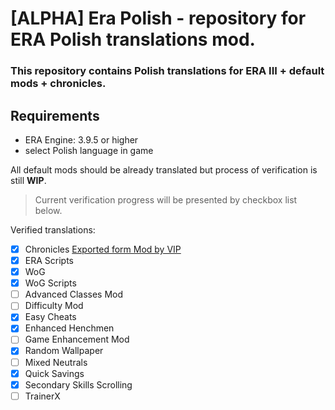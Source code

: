 # [ALPHA] Era Polish - repository for ERA Polish translations mod.
### This repository contains Polish translations for **ERA III** + default mods + chronicles.

## Requirements
- ERA Engine: 3.9.5 or higher
- select Polish language in game

All default mods should be already translated but process of verification is still **WIP**.
> Current verification progress will be presented by checkbox list below.

Verified translations:
- [x] Chronicles [Exported form Mod by VIP](https://www.vault.acidcave.net/file.php?id=619)
- [x] ERA Scripts
- [x] WoG
- [x] WoG Scripts
- [ ] Advanced Classes Mod
- [ ] Difficulty Mod
- [x] Easy Cheats
- [x] Enhanced Henchmen
- [ ] Game Enhancement Mod
- [x] Random Wallpaper
- [ ] Mixed Neutrals
- [x] Quick Savings
- [x] Secondary Skills Scrolling
- [ ] TrainerX
